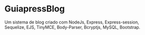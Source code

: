 # GuiapressBlog
Um sistema de blog criado com NodeJs, Express, Express-session, Sequelize, EJS, TinyMCE, Body-Parser, Bcryptjs, MySQL, Bootstrap. 
